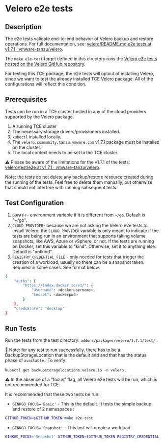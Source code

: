 # Velero e2e tests

## Description

The e2e tests validate end-to-end behavior of Velero backup and restore operations. For full documentation, see: [velero/README.md e2e tests at v1.7.1 · vmware-tanzu/velero](https://github.com/vmware-tanzu/velero/blob/v1.7.1/test/e2e/README.md).

The `make e2e-test` target defined in this directory runs the [Velero e2e tests hosted on the Velero GitHub repository](https://github.com/vmware-tanzu/velero/tree/v1.7.1/test/e2e).

For testing this TCE package, the e2e tests will optout of installing Velero, since we want to test the already installed TCE Velero package. All of the configurations will reflect this condition.

## Prerequisites

Tests can be run in a TCE cluster hosted in any of the cloud providers supported by the Velero package.

1. A running TCE cluster
1. The necessary storage drivers/provisioners installed.
1. `kubectl` installed locally.
1. The `velero.community.tanzu.vmware.com` v1.7.1 package must be installed on the cluster.
1. The local context needs to be set to the TCE cluster.

⚠️ Please be aware of the limitations for the v1.7.1 of the tests: [velero/test/e2e at v1.7.1 · vmware-tanzu/velero](https://github.com/vmware-tanzu/velero/tree/v1.7.1/test/e2e#limitations).

Note: the tests do not delete any backup/restore resource created during the running of the tests. Feel free to delete them manually, but otherwise that should not interfere with running subsequent tests.

## Test Configuration

1. `GOPATH` - environment variable if it is different from `~/go`. Default is "~/go".
1. `CLOUD_PROVIDER`-  because we are not asking the Velero e2e tests to install Velero, the `CLOUD_PROVIDER` variable is only meant to indicate if the tests are being run in an environment that supports taking volume snapshots, like AWS, Azure or vSphere, or not. If the tests are running on Docker, set this variable to "kind". Otherwise, set it to anything else. Default is "notkind".
1. `REGISTRY_CREDENTIAL_FILE` - only needed for tests that trigger the creation of a workload, usually so there can be a snapshot taken. Required in some cases. See format below:

```sh
{
    "auths": {
        "https://index.docker.io/v1/": {
            "Username": <dockerusername>,
            "Secret": <dockerpwd>
        }
    },
    "credsStore": "desktop"
}
```

## Run Tests

Run the tests from the test directory: `addons/packages/velero/1.7.1/test/` .

🚨 Note: for any test to run successfully, there has to be a BackupStorageLocation that is the default and and that has the status phase of `available` . To verify:

`kubectl get backupstoragelocations.velero.io -n velero` .

⚠️ In the absence of a "focus" flag, all Velero e2e tests will be run, which is not recommended for TCE.

It is recommended that these two tests be run:

* `GINKGO_FOCUS='Basic'` - This is the default. It tests the simple backup and restore of 2 namespaces :

```bash
GITHUB_TOKEN=$GITHUB_TOKEN make e2e-test
```

* `GINKGO_FOCUS='Snapshot'` - This test will create a workload

```bash
GINKGO_FOCUS='Snapshot' GITHUB_TOKEN=$GITHUB_TOKEN REGISTRY_CREDENTIAL_FILE=/Users/carlisiac/.docker/config.json make e2e-test
```
